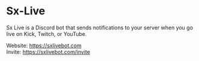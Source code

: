 # Sx-Live
Sx Live is a Discord bot that sends notifications to your server when you go live on Kick, Twitch, or YouTube.

Website: https://sxlivebot.com<br>
Invite: https://sxlivebot.com/invite
